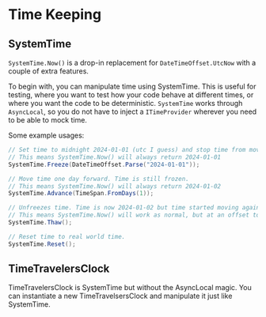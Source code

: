 # Time Keeping

## SystemTime

`SystemTime.Now()` is a drop-in replacement for `DateTimeOffset.UtcNow` with a couple of extra features.

To begin with, you can manipulate time using SystemTime.
This is useful for testing, where you want to test how your code behave at different times, or where you want the code to be deterministic.
`SystemTime` works through `AsyncLocal`, so you do not have to inject a `ITimeProvider` wherever you need to be able to mock time.

Some example usages:

```csharp
// Set time to midnight 2024-01-01 (utc I guess) and stop time from moving.
// This means SystemTime.Now() will always return 2024-01-01
SystemTime.Freeze(DateTimeOffset.Parse("2024-01-01"));

// Move time one day forward. Time is still frozen.
// This means SystemTime.Now() will always return 2024-01-02
SystemTime.Advance(TimeSpan.FromDays(1)); 

// Unfreezes time. Time is now 2024-01-02 but time started moving again.
// This means SystemTime.Now() will work as normal, but at an offset to the real-world time.
SystemTime.Thaw();

// Reset time to real world time.
SystemTime.Reset(); 
```


## TimeTravelersClock

TimeTravelersClock is SystemTime but without the AsyncLocal magic. You can instantiate a new TimeTravelsersClock and manipulate it just like SystemTime.